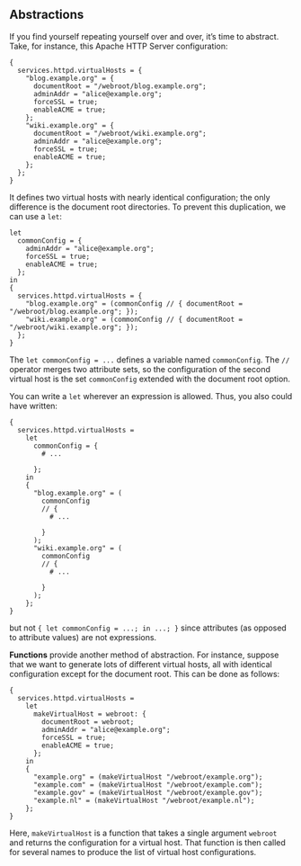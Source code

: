 ## Abstractions

If you find yourself repeating yourself over and over, it’s time to abstract. Take, for instance, this Apache HTTP Server configuration:

```programlisting
{
  services.httpd.virtualHosts = {
    "blog.example.org" = {
      documentRoot = "/webroot/blog.example.org";
      adminAddr = "alice@example.org";
      forceSSL = true;
      enableACME = true;
    };
    "wiki.example.org" = {
      documentRoot = "/webroot/wiki.example.org";
      adminAddr = "alice@example.org";
      forceSSL = true;
      enableACME = true;
    };
  };
}
```

It defines two virtual hosts with nearly identical configuration; the only difference is the document root directories. To prevent this duplication, we can use a `let`:

```programlisting
let
  commonConfig = {
    adminAddr = "alice@example.org";
    forceSSL = true;
    enableACME = true;
  };
in
{
  services.httpd.virtualHosts = {
    "blog.example.org" = (commonConfig // { documentRoot = "/webroot/blog.example.org"; });
    "wiki.example.org" = (commonConfig // { documentRoot = "/webroot/wiki.example.org"; });
  };
}
```

The `let commonConfig = ...` defines a variable named `commonConfig`. The `//` operator merges two attribute sets, so the configuration of the second virtual host is the set `commonConfig` extended with the document root option.

You can write a `let` wherever an expression is allowed. Thus, you also could have written:

```programlisting
{
  services.httpd.virtualHosts =
    let
      commonConfig = {
        # ...

      };
    in
    {
      "blog.example.org" = (
        commonConfig
        // {
          # ...

        }
      );
      "wiki.example.org" = (
        commonConfig
        // {
          # ...

        }
      );
    };
}
```

but not `{ let commonConfig = ...; in ...; }` since attributes (as opposed to attribute values) are not expressions.

**Functions** provide another method of abstraction. For instance, suppose that we want to generate lots of different virtual hosts, all with identical configuration except for the document root. This can be done as follows:

```programlisting
{
  services.httpd.virtualHosts =
    let
      makeVirtualHost = webroot: {
        documentRoot = webroot;
        adminAddr = "alice@example.org";
        forceSSL = true;
        enableACME = true;
      };
    in
    {
      "example.org" = (makeVirtualHost "/webroot/example.org");
      "example.com" = (makeVirtualHost "/webroot/example.com");
      "example.gov" = (makeVirtualHost "/webroot/example.gov");
      "example.nl" = (makeVirtualHost "/webroot/example.nl");
    };
}
```

Here, `makeVirtualHost` is a function that takes a single argument `webroot` and returns the configuration for a virtual host. That function is then called for several names to produce the list of virtual host configurations.
